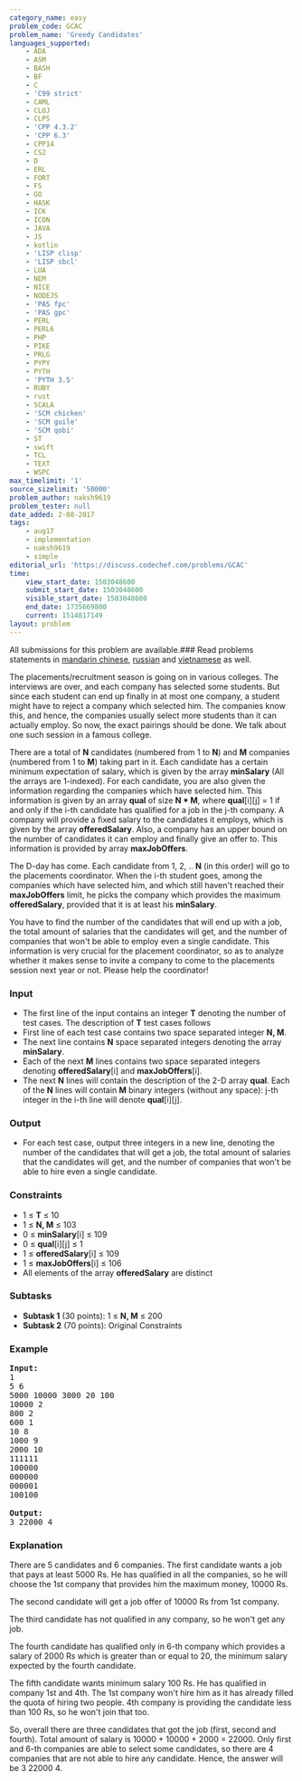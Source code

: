 ```yaml
---
category_name: easy
problem_code: GCAC
problem_name: 'Greedy Candidates'
languages_supported:
    - ADA
    - ASM
    - BASH
    - BF
    - C
    - 'C99 strict'
    - CAML
    - CLOJ
    - CLPS
    - 'CPP 4.3.2'
    - 'CPP 6.3'
    - CPP14
    - CS2
    - D
    - ERL
    - FORT
    - FS
    - GO
    - HASK
    - ICK
    - ICON
    - JAVA
    - JS
    - kotlin
    - 'LISP clisp'
    - 'LISP sbcl'
    - LUA
    - NEM
    - NICE
    - NODEJS
    - 'PAS fpc'
    - 'PAS gpc'
    - PERL
    - PERL6
    - PHP
    - PIKE
    - PRLG
    - PYPY
    - PYTH
    - 'PYTH 3.5'
    - RUBY
    - rust
    - SCALA
    - 'SCM chicken'
    - 'SCM guile'
    - 'SCM qobi'
    - ST
    - swift
    - TCL
    - TEXT
    - WSPC
max_timelimit: '1'
source_sizelimit: '50000'
problem_author: naksh9619
problem_tester: null
date_added: 2-08-2017
tags:
    - aug17
    - implementation
    - naksh9619
    - simple
editorial_url: 'https://discuss.codechef.com/problems/GCAC'
time:
    view_start_date: 1503048600
    submit_start_date: 1503048600
    visible_start_date: 1503048600
    end_date: 1735669800
    current: 1514817149
layout: problem
---
```

All submissions for this problem are available.### Read problems statements in [mandarin chinese](http://www.codechef.com/download/translated/AUG17/mandarin/GCAC.pdf), [russian](http://www.codechef.com/download/translated/AUG17/russian/GCAC.pdf) and [vietnamese](http://www.codechef.com/download/translated/AUG17/vietnamese/GCAC.pdf) as well.

The placements/recruitment season is going on in various colleges. The interviews are over, and each company has selected some students. But since each student can end up finally in at most one company, a student might have to reject a company which selected him. The companies know this, and hence, the companies usually select more students than it can actually employ. So now, the exact pairings should be done. We talk about one such session in a famous college.

There are a total of **N** candidates (numbered from 1 to **N**) and **M** companies (numbered from 1 to **M**) taking part in it. Each candidate has a certain minimum expectation of salary, which is given by the array **minSalary** (All the arrays are 1-indexed). For each candidate, you are also given the information regarding the companies which have selected him. This information is given by an array **qual** of size **N \* M**, where **qual**\[i\]\[j\] = 1 if and only if the i-th candidate has qualified for a job in the j-th company. A company will provide a fixed salary to the candidates it employs, which is given by the array **offeredSalary**. Also, a company has an upper bound on the number of candidates it can employ and finally give an offer to. This information is provided by array **maxJobOffers**.

The D-day has come. Each candidate from 1, 2, .. **N** (in this order) will go to the placements coordinator. When the i-th student goes, among the companies which have selected him, and which still haven't reached their **maxJobOffers** limit, he picks the company which provides the maximum **offeredSalary**, provided that it is at least his **minSalary**.

You have to find the number of the candidates that will end up with a job, the total amount of salaries that the candidates will get, and the number of companies that won't be able to employ even a single candidate. This information is very crucial for the placement coordinator, so as to analyze whether it makes sense to invite a company to come to the placements session next year or not. Please help the coordinator!

### Input

- The first line of the input contains an integer **T** denoting the number of test cases. The description of **T** test cases follows
- First line of each test case contains two space separated integer **N, M**.
- The next line contains **N** space separated integers denoting the array **minSalary**.
- Each of the next **M** lines contains two space separated integers denoting **offeredSalary**\[i\] and **maxJobOffers**\[i\].
- The next **N** lines will contain the description of the 2-D array **qual**. Each of the **N** lines will contain **M** binary integers (without any space): j-th integer in the i-th line will denote **qual**\[i\]\[j\].

### Output

- For each test case, output three integers in a new line, denoting the number of the candidates that will get a job, the total amount of salaries that the candidates will get, and the number of companies that won't be able to hire even a single candidate.

### Constraints

- 1 ≤ **T** ≤ 10
- 1 ≤ **N, M** ≤ 103
- 0 ≤ **minSalary**\[i\] ≤ 109
- 0 ≤ **qual**\[i\]\[j\] ≤ 1
- 1 ≤ **offeredSalary**\[i\] ≤ 109
- 1 ≤ **maxJobOffers**\[i\] ≤ 106
- All elements of the array **offeredSalary** are distinct

### Subtasks

- **Subtask 1** (30 points): 1 ≤ **N, M** ≤ 200
- **Subtask 2** (70 points): Original Constraints

### Example

<pre><b>Input:</b>
1
5 6
5000 10000 3000 20 100
10000 2
800 2
600 1
10 8
1000 9
2000 10
111111
100000
000000
000001
100100

<b>Output:</b>
3 22000 4
</pre>
### Explanation

There are 5 candidates and 6 companies. The first candidate wants a job that pays at least 5000 Rs. He has qualified in all the companies, so he will choose the 1st company that provides him the maximum money, 10000 Rs.

The second candidate will get a job offer of 10000 Rs from 1st company.

The third candidate has not qualified in any company, so he won't get any job.

The fourth candidate has qualified only in 6-th company which provides a salary of 2000 Rs which is greater than or equal to 20, the minimum salary expected by the fourth candidate.

The fifth candidate wants minimum salary 100 Rs. He has qualified in company 1st and 4th. The 1st company won't hire him as it has already filled the quota of hiring two people. 4th company is providing the candidate less than 100 Rs, so he won't join that too.

So, overall there are three candidates that got the job (first, second and fourth). Total amount of salary is 10000 + 10000 + 2000 = 22000. Only first and 6-th companies are able to select some candidates, so there are 4 companies that are not able to hire any candidate. Hence, the answer will be 3 22000 4.

